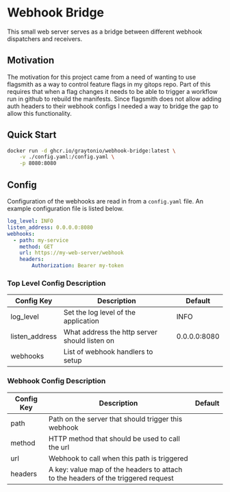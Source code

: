 # Webhook Bridge

This small web server serves as a bridge between different webhook dispatchers and receivers.

## Motivation

The motivation for this project came from a need of wanting to use flagsmith as a way to control feature flags in my gitops repo. Part of this requires that when a flag changes it needs to be able to trigger a workflow run in github to rebuild the manifests. Since flagsmith does not allow adding auth headers to their webhook configs I needed a way to bridge the gap to allow this functionality.

## Quick Start

```bash
docker run -d ghcr.io/graytonio/webhook-bridge:latest \
    -v ./config.yaml:/config.yaml \
    -p 8080:8080
```

## Config

Configuration of the webhooks are read in from a `config.yaml` file. An example configuration file is listed below.

```yaml
log_level: INFO
listen_address: 0.0.0.0:8080
webhooks:
  - path: my-service
    method: GET
    url: https://my-web-server/webhook
    headers:
        Authorization: Bearer my-token
```

### Top Level Config Description

| Config Key     | Description                                   | Default      |
|----------------|-----------------------------------------------|--------------|
| log_level      | Set the log level of the application          | INFO         |
| listen_address | What address the http server should listen on | 0.0.0.0:8080 |
| webhooks       | List of webhook handlers to setup             |              |

### Webhook Config Description

| Config Key | Description                                                                       | Default |
|------------|-----------------------------------------------------------------------------------|---------|
| path       | Path on the server that should trigger this webhook                               |         |
| method     | HTTP method that should be used to call the url                                   |         |
| url        | Webhook to call when this path is triggered                                       |         |
| headers    | A key: value map of the headers to attach to the headers of the triggered request |         |
